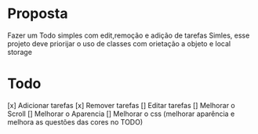 # Proposta

Fazer um Todo simples com edit,remoção e adição de tarefas Simles, esse projeto deve priorijar o uso de classes com orietação a objeto e local storage

# Todo

[x] Adicionar tarefas
[x] Remover tarefas
[] Editar tarefas
[] Melhorar o Scroll
[] Melhorar o Aparencia
[] Melhorar o css (melhorar aparência e melhora as questões das cores no TODO)
